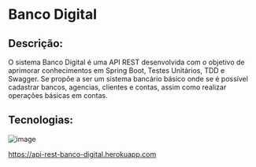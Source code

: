 # Banco Digital

## Descrição:
O sistema Banco Digital é uma API REST desenvolvida com o objetivo de aprimorar conhecimentos em Spring Boot, Testes Unitários, TDD e Swagger. Se propõe a ser um sistema bancário básico onde se é possível cadastrar bancos, agencias, clientes e contas, assim como realizar operações básicas em contas.

## Tecnologias:
![image](https://user-images.githubusercontent.com/8556553/158421254-08b23516-93fe-4abc-81b5-3cd3c942c3a8.png)

https://api-rest-banco-digital.herokuapp.com
